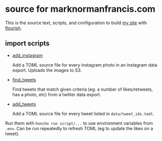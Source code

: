 source for marknormanfrancis.com
================================

This is the source text, scripts, and configuration to build 
[my site][mnf] with [flourish][fl].

[mnf]: http://marknormanfrancis.com
[fl]: https://flourish.readthedocs.io


## import scripts

* [add_instagram][insta]

  Add a TOML source file for every instagram photo in an instagram data
  export. Uploads the images to S3.

* [find_tweets][find]

  Find tweets that match given criteria (eg. a number of likes/retweets, has
  a photo, etc) from a twitter data export.

* [add_tweets][tweets]

  Add a TOML source file for every tweet listed in `data/tweet_ids.toml`.

Run them with `honcho run script/...` to use environment variables from 
`.env`. Can be run repeatedly to refresh TOML (eg to update the likes
on a tweet).

[insta]: script/add_instagram
[find]: script/find_interesting_tweets
[tweets]: script/add_tweets